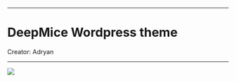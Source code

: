 <hr><p><h1>DeepMice Wordpress theme</h1></p>
Creator: Adryan
<hr>
<img src="https://i.imgur.com/r9b2jlW.png" />
